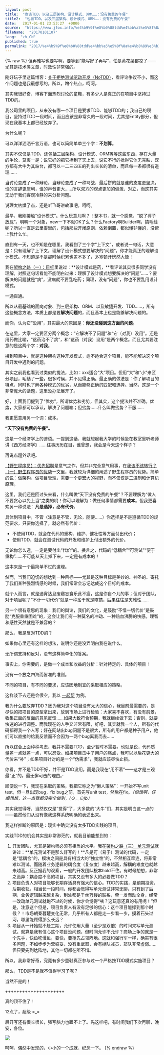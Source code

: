 ```yaml
---
layout: post
title:  "也谈TDD，以及三层架构、设计模式、ORM……：没有免费的午餐"
title2:  "也谈TDD，以及三层架构、设计模式、ORM……：没有免费的午餐"
date:   2017-01-01 23:53:27  +0800
source:  "https://www.jfox.info/%e4%b9%9f%e8%b0%88tdd%e4%bb%a5%e5%8f%8a%e4%b8%89%e5%b1%82%e6%9e%b6%e6%9e%84%e8%ae%be%e8%ae%a1%e6%a8%a1%e5%bc%8form%e6%b2%a1%e6%9c%89%e5%85%8d%e8%b4%b9%e7%9a%84%e5%8d%88%e9%a4%90.html"
fileName:  "20170101107"
lang:  "zh_CN"
published: true
permalink: "2017/%e4%b9%9f%e8%b0%88tdd%e4%bb%a5%e5%8f%8a%e4%b8%89%e5%b1%82%e6%9e%b6%e6%9e%84%e8%ae%be%e8%ae%a1%e6%a8%a1%e5%bc%8form%e6%b2%a1%e6%9c%89%e5%85%8d%e8%b4%b9%e7%9a%84%e5%8d%88%e9%a4%90.html"
---
```

{% raw %}
但再难写也要写啊，要等到“能写好了再写”，怕是黄花菜都凉了——尤其是技术类文章，时效性非常强的。

刚好坛子里这篇博客：[关于拒绝测试驱动开发（NoTDD）](https://www.jfox.info/go.php?url=http://www.cnblogs.com/leading/p/about-notdd.html)，看评论争议不小，而这个问题也是我最想写的，所以，蹭个热点，呵呵。

其实我很好奇，博客下面热烈讨论的童鞋，有多少人是真正的在项目中坚持过TDD的。

我公司里的项目，从来没有哪一个项目是要求TDD、能够TDD的；我自己的项目，坚持过TDD一段时间，而且应该是非常久的一段时间，尤其是Entity部分，但现在我基本上都已经放弃了。

为什么呢？

可以洋洋洒洒千言万语，也可以简简单单三个字：**不划算**。

其实不仅仅是TDD，还包括三层架构、设计模式、ORM等等这些东西，存在大量的争论，莫衷一是：说它好的把它捧到了天上去，说它不行的批得它体无完肤，双方都有大牛为其站台，都可以一二三四五的列出长长的清单，而且每一条都很有道理……

当讨论变成了一种辩论，当辩论变成了一种骂战，最后拼的就是谁的态度更坚决，谁的言辞更犀利，谁的声音更大……所以双方的观点更加的偏激、对立，而这其实无助于我们客观冷静的来分析问题。

说理太枯燥了点，还是听飞哥讲故事吧，呵呵。

最早，我刚接触“设计模式”。什么玩意儿啊？！整本书，就一个感觉，“脱了裤子放屁”。明明一个对象，new一下不就OK了么？什么Factory啊Builder啊，搞毛线呢？所以一直是云里雾里的，包括那些开闭原则、依赖倒置，都似懂非懂的，没帮上我什么忙。

直到有一天，也不知是在哪里，我看到了三个字“上下文”，或者说一句话，大意是：只有理解了上下文，理解了设计模式想要解决的“问题”，你才能真正的理解设计模式。不知道是不是那时候积累也差不多了，茅塞顿开恍然大悟！

我在[架构之路（一）：目标](https://www.jfox.info/go.php?url=http://www.cnblogs.com/freeflying/p/4752415.html)里说过：**设计模式是药，**看评论其实很多同学没有理解，对照这句话看能不能明白过来：理解了设计模式想要解决的“问题”……？要解决的问题就是“病”，没病就不要乱吃药；同理，没有“问题”，你也不要乱用设计模式。

一通百通。

所以从最基础的面向对象、到三层架构、ORM、以及敏捷开发、TDD……，所有这些概念方法，本质上都是要**解决问题**的，而且基本上也是能够解决问题的。

而你，认为它“没用”，其实最大的原因是：**你还没碰到这方面的问题**。

在这里，大家一定要区分两个概念：“它解决不了问题”和“它（对我）没用”。还是用药做比喻，“这药治不了病”，和“这药（对我）没用”是两个概念。而且尤其要注意的是这两个字：**对我**。

换到项目中，就是这种架构这种开发模式，适不适合这个项目，能不能解决这个项目开发中遇到的问题。

其实之前我也看到过类似的提法，比如：xxx适合“大”项目。但用“大”和“小”来区分项目，毛糙了一些，很多时候，并不见得正确。最正确的做法是：你了解项目的特点，同时也了解各种模式的优劣，从而能够正确的匹配和选择。当然，这是一个非常庞大的话题，这里没办法展开了。

好，上面我们提到了“优劣”，所谓优势和劣势，但其实，这个提法并不准确。优势，大家都可以承认，解决了问题嘛；但劣势……什么叫做劣势？不服……

我更愿意用另一个词：成本。

**“天下没有免费的午餐”。**

这是一个经济学上的谚语。一提到这话，我就想起我大学的时候坐在教室里听老师讲《西方经济学》……往事历历在目，谁曾想，我会是今天这个样子？

再说点题外话吧。

[【野生程序员】：优先招聘](https://www.jfox.info/go.php?url=http://www.cnblogs.com/freeflying/p/4796369.html)是意气之作，但并非完全意气用事，在[我该不该转行？（一）野生程序员的优势](https://www.jfox.info/go.php?url=http://17help.zyfei.net/Article/4)一文里，我就较为详细的阐述了野生程序员的优势。简单的说：做架构，做项目管理，需要一个更宏大的视野，而不仅仅是二进制和计算机原理。

这里，我们还是回过头来看，什么叫做“天下没有免费的午餐”？不要理解为“做人不要贪心以免上当”之类的哟！你可以理解为：做任何事情都需要**成本**。但我更喜欢另一种说法：**凡是选择，必有代价**。

具体到项目中，不管（注意是不管，无论，随便……）你选择是不是遵循TDD的规范要求，只要你选择了，就必然有代价：

- 不使用TDD，就会在代码的重构、维护、健壮性等方面付出代价；
- 使用TDD，就会在测试代码的开发和维护上付出额外的代价。

无论你怎么选，一定是要付出“代价”的。换言之，代码的“低耦合”“可测试”“便于重构”……不可能从天上掉下来，一定是有成本的！

这本来是一个最简单不过的道理。

然而，当我们迫切的想达到一种目标——尤其是这种目标是美妙的、神圣的、寄托了我们某种强烈情感的时候，我们常常会忘记达成这个目标的成本。

就个人而言，就是通宵达旦废寝忘食乐此不疲，这是你自个儿的事；但对于团队，对于项目呢？“不计一切代价”就是一种蛮干就是瞎搞，后果往往是灾难性……

另一个很有意思的现象：我们的舆论，我们的文化，是鼓励“不惜一切代价”是鼓励“克服重重困难”的，这会让我们有一种莫名的冲动、一种热血沸腾的快感。理智和感性天然就是不兼容的？

那么，我是反对TDD的？

如果你心里还有这样的想法，说明你还是没弄明白我在说什么。

无所谓支持和反对，没有这样简单化的答案。

事实上，你需要的，是做一个成本和收益的分析：针对特定的、具体的项目！

没有一个放之四海而皆准的准则。

不同的项目，有不同的要求，应该因地制宜的采取相应的策略。

这样谈下去还是会很空，我以 [一起帮](https://www.jfox.info/go.php?url=http://www.cnblogs.com/freeflying/p/6091117.html) 为例。

我为什么要放弃TDD？因为我对这个项目没有太大的信心，我目前最需要的，是尽快的把项目的原型拿出来，放到市场上进行检验：大家喜不喜欢，有没有前景，收集正面的反面的意见反馈……如果大致符合预期，我就继续做下去；否则，就要快速的进行调整。而我现在的人手又非常有限，好吧，其实就我一个人，所有的代码都得我一个人写；好在网站出bug问题不是很大，所有的用户都是种子用户，他们可以直接的给我反馈而不会因为一两个bug离我而去……

所以综合上面种种考虑，我并不需要TDD，至少暂时不需要。也就是说，代码质量差一点就差一点，可以忍受。如果项目击中了用户的痛点，我可以以后花更大的代价来“补”；如果项目针对的是一个“伪需求”，我就应该尽快止损。

你看，并不是TDD不好，并不是TDD没用，而是我现在“用不着”——这才是三观最“正”的，最无懈可击的理由。·

顺便说一下，我现在采取的策略，我把它称之为“懒人策略”：一开始不写unit test，但一旦出现bug，fix bug之前，首先写unit test，然后在fix。*（惭愧啊，仔细想想，这一点我都没完全做到，(⊙﹏⊙)b）*

其实我觉得呀，当然仅仅是“觉得”了，大多数的“大牛”们，其实是明白这一点的——虽然他们从没有像我这样系统明确的表述出来。

我这样推断的原因是：现实中确实没有太多TDD实践的项目。

实践TDD的机会其实是非常渺茫的，就我目前能想到的：

1. 开发团队，尤其是架构师必须有相当的水平。我在[架构之路（三） 单元测试](https://www.jfox.info/go.php?url=http://www.cnblogs.com/freeflying/p/4810647.html)就讲过：**单元测试不是那么好写的！**凡是可（易于）测试的代码，一定是“低耦合”的，模块之间是具有相当大的“独立性”的，不然相互牵连，将非常难以测试。而随着业务逻辑的耦合度（复杂度）越来越高，解耦的难度也就越来越高。反正据我的观察，一般的开发团队根本hold不住。有时候想想，非常之诡异：耦合度不高的项目，其实又没有多大的必要做TDD？
2. 项目负责人对项目能够长期存活具有强大的信心。TDD的实践，是前期投资，后期收获。相当长一段时间，你都会觉得写单元测试非常无聊，只有到了后期，业务逻辑越来越复杂，到处都是千丝万缕的联系，牵一发而动全身，经常一改动单元测试就跑不过的时候，你才会觉得“咦？这玩意还真的有用呢！”但是，注意这个但是，项目负责人有没有足够的信心：这个项目能撑到那个时候？！市场朝秦暮楚变化无常，几乎所有人都是走一步看一步，摸着石头过河，哪里能顾得那么长远？
3. 项目从一开始就不赶工期，允许使用大量（至少是双倍）的时间来写单元测试。就算是我有信心这个项目没问题，但时间允许不允许？商场上争的就是一个先手，快鱼吃慢鱼，要快，要抢先占领阵地。这就和强行军一样，确实有很多问题，不如步步为营稳妥，没有重武器，会有掉队减员，部队非常虚弱……但只要先到达阵地，其他一切都在所不惜。

所以，我非常好奇，究竟有多少童鞋真正参与过一个严格按TDD模式实施项目？

那么，TDD是不是就不值得学习了呢？

当然不是的！

+++++++++++++++++++++

真的顶不住了！

12点了，超级 =_=

展开写还有很长很长，强写脑力也跟不上了。先这样吧，有时间我们下次再聊，晚安，各位。

![](fb1af40.png)

呵呵，偶然中发现的，小小的一个成就，纪念一下。
{% endraw %}